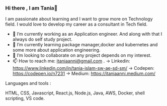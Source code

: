 ### Hi there , I am Tania👋

I am passionate about learning and I want to grow more on Technology field. I would love to develop my career as a consultant in Tech field.

- 🔭 I’m currently working as an Application engineer. And along with that I always do self study project. 
- 🌱 I’m currently learning package manager,docker and kubernetes and some more about application engineering.
- 👯 I’m looking to collaborate on any project depends on my interest.
- 📫 How to reach me: itaniaanni@gmail.com . 
      -> Linkedin: https://www.linkedin.com/in/tania-islam-sw-ae-sd-sm/
      -> Codepen: https://codepen.io/n7231
      -> Medium: https://itaniaanni.medium.com/

Languages and tools :

HTML, CSS, Javascript, React.js, Node.js, Java, AWS, Docker, shell scripting, VS code.
